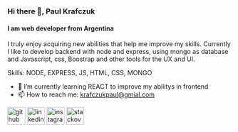 ### Hi there 👋, Paul Krafczuk
#### I am web developer from Argentina


I truly enjoy acquiring new abilities that help me improve my skills. Currently I like to develop backend with node and express, using mongo as database and Javascript, css, Boostrap and other tools for the UX and UI.

Skills: NODE, EXPRESS, JS, HTML, CSS, MONGO 

- 🌱 I’m currently learning REACT to improve my abilitys in frontend 
- 📫 How to reach me: krafczukpaul@gmial.com 


[<img src='https://cdn.jsdelivr.net/npm/simple-icons@3.0.1/icons/github.svg' alt='github' height='40'>](https://github.com/PaulKrafczuk)  [<img src='https://cdn.jsdelivr.net/npm/simple-icons@3.0.1/icons/linkedin.svg' alt='linkedin' height='40'>](https://www.linkedin.com/in/PaulKrafczuk/)  [<img src='https://cdn.jsdelivr.net/npm/simple-icons@3.0.1/icons/instagram.svg' alt='instagram' height='40'>](https://www.instagram.com/paul.krafczuk/)  [<img src='https://cdn.jsdelivr.net/npm/simple-icons@3.0.1/icons/stackoverflow.svg' alt='stackoverflow' height='40'>](https://stackoverflow.com/users/paulkrafczuk)  

